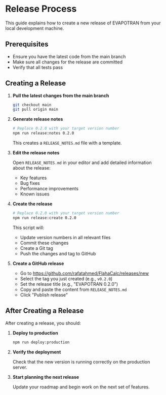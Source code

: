 # Release Process

This guide explains how to create a new release of EVAPOTRAN from your local development machine.

## Prerequisites

- Ensure you have the latest code from the main branch
- Make sure all changes for the release are committed
- Verify that all tests pass

## Creating a Release

1. **Pull the latest changes from the main branch**

   ```bash
   git checkout main
   git pull origin main
   ```

2. **Generate release notes**

   ```bash
   # Replace 0.2.0 with your target version number
   npm run release:notes 0.2.0
   ```

   This creates a `RELEASE_NOTES.md` file with a template.

3. **Edit the release notes**

   Open `RELEASE_NOTES.md` in your editor and add detailed information about the release:
   - Key features
   - Bug fixes
   - Performance improvements
   - Known issues

4. **Create the release**

   ```bash
   # Replace 0.2.0 with your target version number
   npm run release:create 0.2.0
   ```

   This script will:
   - Update version numbers in all relevant files
   - Commit these changes
   - Create a Git tag
   - Push the changes and tag to GitHub

5. **Create a GitHub release**

   - Go to https://github.com/rafatahmed/FlahaCalc/releases/new
   - Select the tag you just created (e.g., `v0.2.0`)
   - Set the release title (e.g., "EVAPOTRAN 0.2.0")
   - Copy and paste the content from `RELEASE_NOTES.md`
   - Click "Publish release"

## After Creating a Release

After creating a release, you should:

1. **Deploy to production**

   ```bash
   npm run deploy:production
   ```

2. **Verify the deployment**

   Check that the new version is running correctly on the production server.

3. **Start planning the next release**

   Update your roadmap and begin work on the next set of features.